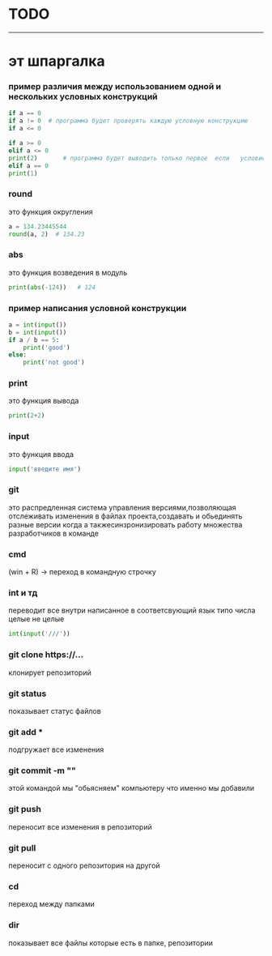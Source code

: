 # TODO

---

# эт шпаргалка

###  пример различия между использованием одной и нескольких условных конструкций
```python
if a == 0
if a != 0  # программа будет проверять каждую условную конструкцию
if a <= 0

if a >= 0
elif a <= 0
print(2)       # программа будет выводить только первое  если   условие верно , остальное не будет проверять
elif a == 0
print(1)
```

### round
это функция округления
```python
a = 134.23445544
round(a, 2)  # 134.23
```

### abs
это функция возведения в модуль
```python
print(abs(-124))   # 124 
```
### пример написания условной конструкции
```python
a = int(input())
b = int(input())
if a / b == 5:
    print('good')
else:
    print('not good')
```

### print 
это функция вывода 
```python
print(2+2)
```

### input 
это функция ввода
```python
input('введите имя')
```

### git 
это распредленная система управления версиями,позволяющая отслеживать изменения в файлах проекта,создавать и обьединять разные версии когда а такжесинзронизировать работу множества разработчиков в команде

### cmd 
(win + R) -> переход в командную строчку

### int и тд 
переводит все внутри написанное в соответсвующий язык типо числа целые не целые
```python
int(input('///'))
```
### git clone https://...
клонирует репозиторий

### git status
показывает статус файлов
 
 ### git add *
 подгружает все изменения

 ### git commit -m ""
 этой командой мы "обьясняем" компьютеру что именно мы добавили

 ### git push
 переносит все изменения в репозиторий

 ### git pull
 переносит с одного репозитория на другой

 ### cd 
 переход между папками

 ### dir
 показывает все файлы которые есть в папке, репозитории



